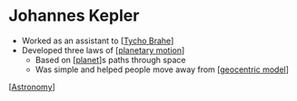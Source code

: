 # Johannes Kepler

- Worked as an assistant to [[Tycho Brahe]]
- Developed three laws of [[planetary motion]]
  - Based on [[planet]]s paths through space
  - Was simple and helped people move away from [[geocentric model]]

[[Astronomy]]

[//begin]: # "Autogenerated link references for markdown compatibility"
[Tycho Brahe]: tycho-brahe "Tycho Brahe"
[planetary motion]: planetary-motion "Planetary Motion"
[planet]: planet "Planet"
[geocentric model]: geocentric-model "Geocentric Model"
[Astronomy]: astronomy "Astronomy"
[//end]: # "Autogenerated link references"
